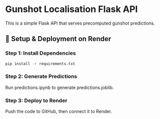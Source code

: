 # Gunshot Localisation Flask API

This is a simple Flask API that serves precomputed gunshot predictions.

## 🚀 Setup & Deployment on Render

### **Step 1: Install Dependencies**

```bash
pip install -r requirements.txt
```

### **Step 2: Generate Predictions**

Run predictions.ipynb to generate predictions.joblib.

### **Step 3: Deploy to Render**

Push the code to GitHub, then connect it to Render.

